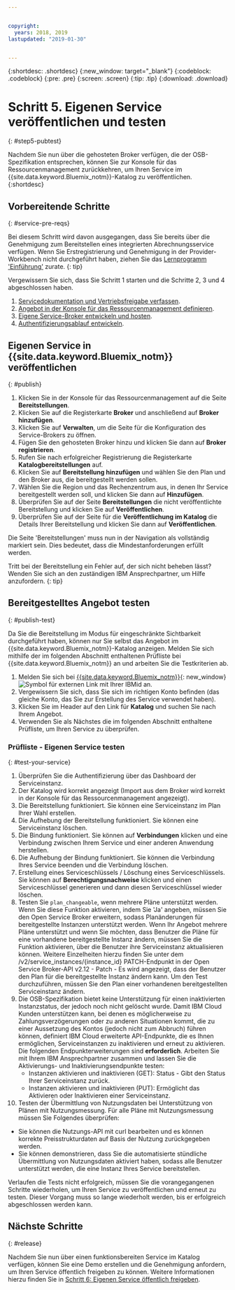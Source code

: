 ```yaml
---


copyright:
  years: 2018, 2019 
lastupdated: "2019-01-30"


---
```


{:shortdesc: .shortdesc}
{:new_window: target="_blank"}
{:codeblock: .codeblock}
{:pre: .pre}
{:screen: .screen}
{:tip: .tip}
{:download: .download}

# Schritt 5. Eigenen Service veröffentlichen und testen
{: #step5-pubtest}

Nachdem Sie nun über die gehosteten Broker verfügen, die der OSB-Spezifikation entsprechen, können Sie zur Konsole für das Ressourcenmanagement zurückkehren, um Ihren Service im {{site.data.keyword.Bluemix_notm}}-Katalog zu veröffentlichen. 
{:shortdesc}

## Vorbereitende Schritte
{: #service-pre-reqs}

Bei diesem Schritt wird davon ausgegangen, dass Sie bereits über die Genehmigung zum Bereitstellen eines integrierten Abrechnungsservice verfügen. Wenn Sie Erstregistrierung und Genehmigung in der Provider-Workbench nicht durchgeführt haben, ziehen Sie das [Lernprogramm 'Einführung'](/docs/third-party/index.md?topic=third-party-get-started#get-started) zurate.
{: tip}

Vergewissern Sie sich, dass Sie Schritt 1 starten und die Schritte 2, 3 und 4 abgeschlossen haben.
1. [Servicedokumentation und Vertriebsfreigabe verfassen](/docs/third-party?topic=third-party-content-tasks#content-tasks).
2. [Angebot in der Konsole für das Ressourcenmanagement definieren](/docs/third-party?topic=third-party-step2-define#step2-define).
3. [Eigene Service-Broker entwickeln und hosten](/docs/third-party?topic=third-party-step3-osb#step3-osb).
3. [Authentifizierungsablauf entwickeln](/docs/third-party?topic=third-party-step4-iam#step4-iam).

## Eigenen Service in {{site.data.keyword.Bluemix_notm}} veröffentlichen
{: #publish}

1. Klicken Sie in der Konsole für das Ressourcenmanagement auf die Seite **Bereitstellungen**.
2. Klicken Sie auf die Registerkarte **Broker** und anschließend auf **Broker hinzufügen**.
3. Klicken Sie auf **Verwalten**, um die Seite für die Konfiguration des Service-Brokers zu öffnen.
4. Fügen Sie den gehosteten Broker hinzu und klicken Sie dann auf **Broker registrieren**.
5. Rufen Sie nach erfolgreicher Registrierung die Registerkarte **Katalogbereitstellungen** auf.
6. Klicken Sie auf **Bereitstellung hinzufügen** und wählen Sie den Plan und den Broker aus, die bereitgestellt werden sollen.
7. Wählen Sie die Region und das Rechenzentrum aus, in denen Ihr Service bereitgestellt werden soll, und klicken Sie dann auf **Hinzufügen**.
8. Überprüfen Sie auf der Seite **Bereitstellungen** die nicht veröffentlichte Bereitstellung und klicken Sie auf **Veröffentlichen**.
9. Überprüfen Sie auf der Seite für die **Veröffentlichung im Katalog** die Details Ihrer Bereitstellung und klicken Sie dann auf **Veröffentlichen**.

Die Seite 'Bereitstellungen' muss nun in der Navigation als vollständig markiert sein. Dies bedeutet, dass die Mindestanforderungen erfüllt werden.

Tritt bei der Bereitstellung ein Fehler auf, der sich nicht beheben lässt? Wenden Sie sich an den zuständigen IBM Ansprechpartner, um Hilfe anzufordern.
{: tip}

## Bereitgestelltes Angebot testen 
{: #publish-test}

Da Sie die Bereitstellung im Modus für eingeschränkte Sichtbarkeit durchgeführt haben, können nur Sie selbst das Angebot im {{site.data.keyword.Bluemix_notm}}-Katalog anzeigen. Melden Sie sich mithilfe der im folgenden Abschnitt enthaltenen Prüfliste bei {{site.data.keyword.Bluemix_notm}} an und arbeiten Sie die Testkriterien ab.

1. Melden Sie sich bei [{{site.data.keyword.Bluemix_notm}}](https://cloud.ibm.com){: new_window} ![Symbol für externen Link](../icons/launch-glyph.svg "Symbol für externen Link") mit Ihrer IBMid an.
2. Vergewissern Sie sich, dass Sie sich im richtigen Konto befinden (das gleiche Konto, das Sie zur Erstellung des Service verwendet haben).
3. Klicken Sie im Header auf den Link für **Katalog** und suchen Sie nach Ihrem Angebot.
4. Verwenden Sie als Nächstes die im folgenden Abschnitt enthaltene Prüfliste, um Ihren Service zu überprüfen.

### Prüfliste - Eigenen Service testen
{: #test-your-service}

1. Überprüfen Sie die Authentifizierung über das Dashboard der Serviceinstanz.
2. Der Katalog wird korrekt angezeigt (Import aus dem Broker wird korrekt in der Konsole für das Ressourcenmanagement angezeigt).
3. Die Bereitstellung funktioniert. Sie können eine Serviceinstanz im Plan Ihrer Wahl erstellen.
4. Die Aufhebung der Bereitstellung funktioniert. Sie können eine Serviceinstanz löschen.
5. Die Bindung funktioniert. Sie können auf **Verbindungen** klicken und eine Verbindung zwischen Ihrem Service und einer anderen Anwendung herstellen.
6. Die Aufhebung der Bindung funktioniert. Sie können die Verbindung Ihres Service beenden und die Verbindung löschen.
7. Erstellung eines Serviceschlüssels / Löschung eines Serviceschlüssels. Sie können auf **Berechtigungsnachweise** klicken und einen Serviceschlüssel generieren und dann diesen Serviceschlüssel wieder löschen.
8. Testen Sie `plan_changeable`, wenn mehrere Pläne unterstützt werden. Wenn Sie diese Funktion aktivieren, indem Sie 'Ja' angeben, müssen Sie den Open Service Broker erweitern, sodass Planänderungen für bereitgestellte Instanzen unterstützt werden. Wenn Ihr Angebot mehrere Pläne unterstützt und wenn Sie möchten, dass Benutzer die Pläne für eine vorhandene bereitgestellte Instanz ändern, müssen Sie die Funktion aktivieren, über die Benutzer ihre Serviceinstanz aktualisieren können. Weitere Einzelheiten hierzu finden Sie unter dem /v2/service_instances/{instance_id} PATCH-Endpunkt in der Open Service Broker-API v2.12  - Patch - Es wird angezeigt, dass der Benutzer den Plan für die bereitgestellte Instanz ändern kann. Um den Test durchzuführen, müssen Sie den Plan einer vorhandenen bereitgestellten Serviceinstanz ändern.
9. Die OSB-Spezifikation bietet keine Unterstützung für einen inaktivierten Instanzstatus, der jedoch noch nicht gelöscht wurde. Damit IBM Cloud Kunden unterstützen kann, bei denen es möglicherweise zu Zahlungsverzögerungen oder zu anderen Situationen kommt, die zu einer Aussetzung des Kontos (jedoch nicht zum Abbruch) führen können, definiert IBM Cloud erweiterte API-Endpunkte, die es Ihnen ermöglichen, Serviceinstanzen zu inaktivieren und erneut zu aktivieren. Die folgenden Endpunkterweiterungen sind **erforderlich**. Arbeiten Sie mit Ihrem IBM Ansprechpartner zusammen und lassen Sie die Aktivierungs- und Inaktivierungsendpunkte testen:
   - Instanzen aktivieren und inaktivieren (GET): Status - Gibt den Status Ihrer Serviceinstanz zurück.
   - Instanzen aktivieren und inaktivieren (PUT): Ermöglicht das Aktivieren oder Inaktivieren einer Serviceinstanz.
10. Testen der Übermittlung von Nutzungsdaten bei Unterstützung von Plänen mit Nutzungsmessung. Für alle Pläne mit Nutzungsmessung müssen Sie Folgendes überprüfen:
   - Sie können die Nutzungs-API mit curl bearbeiten und es können korrekte Preisstrukturdaten auf Basis der Nutzung zurückgegeben werden.
   - Sie können demonstrieren, dass Sie die automatisierte stündliche Übermittlung von Nutzungsdaten aktiviert haben, sodass alle Benutzer unterstützt werden, die eine Instanz Ihres Service bereitstellen.

Verlaufen die Tests nicht erfolgreich, müssen Sie die vorangegangenen Schritte wiederholen, um Ihren Service zu veröffentlichen und erneut zu testen. Dieser Vorgang muss so lange wiederholt werden, bis er erfolgreich abgeschlossen werden kann.


## Nächste Schritte
{: #release}

Nachdem Sie nun über einen funktionsbereiten Service im Katalog verfügen, können Sie eine Demo erstellen und die Genehmigung anfordern, um Ihren Service öffentlich freigeben zu können. Weitere Informationen hierzu finden Sie in [Schritt 6: Eigenen Service öffentlich freigeben](/docs/third-party?topic=third-party-public-releasing#public-releasing).

